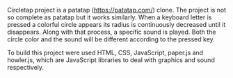 Circletap project is a patatap (https://patatap.com/) clone. The project is not so complete as patatap but it works similarly. When a keyboard letter is pressed a colorful circle appears its radius is continuously decreased until it disappears. Along with that process, a specific sound is played. Both the circle color and the sound will be different according to the pressed key.

To build this project were used HTML, CSS, JavaScript, paper.js and howler.js, which are JavaScript libraries to deal with graphics and sound respectively.